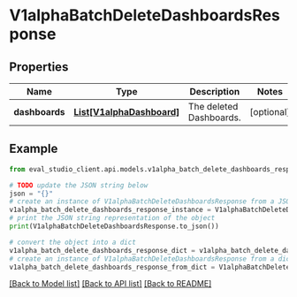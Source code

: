 # V1alphaBatchDeleteDashboardsResponse


## Properties

Name | Type | Description | Notes
------------ | ------------- | ------------- | -------------
**dashboards** | [**List[V1alphaDashboard]**](V1alphaDashboard.md) | The deleted Dashboards. | [optional] 

## Example

```python
from eval_studio_client.api.models.v1alpha_batch_delete_dashboards_response import V1alphaBatchDeleteDashboardsResponse

# TODO update the JSON string below
json = "{}"
# create an instance of V1alphaBatchDeleteDashboardsResponse from a JSON string
v1alpha_batch_delete_dashboards_response_instance = V1alphaBatchDeleteDashboardsResponse.from_json(json)
# print the JSON string representation of the object
print(V1alphaBatchDeleteDashboardsResponse.to_json())

# convert the object into a dict
v1alpha_batch_delete_dashboards_response_dict = v1alpha_batch_delete_dashboards_response_instance.to_dict()
# create an instance of V1alphaBatchDeleteDashboardsResponse from a dict
v1alpha_batch_delete_dashboards_response_from_dict = V1alphaBatchDeleteDashboardsResponse.from_dict(v1alpha_batch_delete_dashboards_response_dict)
```
[[Back to Model list]](../README.md#documentation-for-models) [[Back to API list]](../README.md#documentation-for-api-endpoints) [[Back to README]](../README.md)


